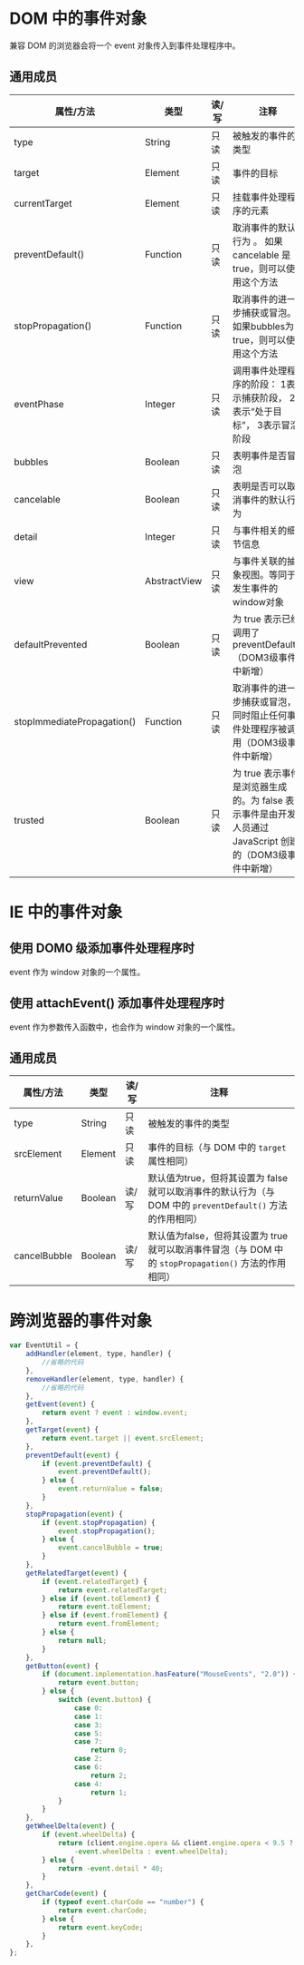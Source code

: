 # DOM 中的事件对象

兼容 DOM 的浏览器会将一个 event 对象传入到事件处理程序中。

## 通用成员

| 属性/方法                      | 类型           | 读/写 | 注释                                                                 |
|----------------------------|--------------|-----|--------------------------------------------------------------------|
| type                       | String       | 只读  | 被触发的事件的类型                                                          |
| target                     | Element      | 只读  | 事件的目标                                                              |
| currentTarget              | Element      | 只读  | 挂载事件处理程序的元素                                                        |
| preventDefault()           | Function     | 只读  | 取消事件的默认行为 。 如果 cancelable 是 true，则可以使用这个方法                         |
| stopPropagation()          | Function     | 只读  | 取消事件的进一步捕获或冒泡。如果bubbles为true，则可以使用这个方法                             |
| eventPhase                 | Integer      | 只读  | 调用事件处理程序的阶段： 1表示捕获阶段， 2表示“处于目标”， 3表示冒泡阶段                           |
| bubbles                    | Boolean      | 只读  | 表明事件是否冒泡                                                           |
| cancelable                 | Boolean      | 只读  | 表明是否可以取消事件的默认行为                                                    |
| detail                     | Integer      | 只读  | 与事件相关的细节信息                                                         |
| view                       | AbstractView | 只读  | 与事件关联的抽象视图。等同于发生事件的window对象                                        |
| defaultPrevented           | Boolean      | 只读  | 为 true 表示已经调用了 preventDefault()（DOM3级事件中新增）                        |
| stopImmediatePropagation() | Function     | 只读  | 取消事件的进一步捕获或冒泡，同时阻止任何事件处理程序被调用（DOM3级事件中新增）                          |
| trusted                    | Boolean      | 只读  | 为 true 表示事件是浏览器生成的。为 false 表示事件是由开发人员通过 JavaScript 创建的（DOM3级事件中新增） |

# IE 中的事件对象

## 使用 DOM0 级添加事件处理程序时

event 作为 window 对象的一个属性。

## 使用 attachEvent() 添加事件处理程序时

event 作为参数传入函数中，也会作为 window 对象的一个属性。

## 通用成员

| 属性/方法        | 类型      | 读/写 | 注释                                                              |
|--------------|---------|-----|-----------------------------------------------------------------|
| type         | String  | 只读  | 被触发的事件的类型                                                       |
| srcElement   | Element | 只读  | 事件的目标（与 DOM 中的 `target` 属性相同）                                         |
| returnValue  | Boolean | 读/写 | 默认值为true，但将其设置为 false 就可以取消事件的默认行为（与 DOM 中的 `preventDefault()` 方法的作用相同） |
| cancelBubble | Boolean | 读/写 | 默认值为false，但将其设置为 true 就可以取消事件冒泡（与 DOM 中的 `stopPropagation()` 方法的作用相同）   |

# 跨浏览器的事件对象

```js
var EventUtil = {
    addHandler(element, type, handler) {
        //省略的代码
    },
    removeHandler(element, type, handler) {
        //省略的代码
    },
    getEvent(event) {
        return event ? event : window.event;
    },
    getTarget(event) {
        return event.target || event.srcElement;
    },
    preventDefault(event) {
        if (event.preventDefault) {
            event.preventDefault();
        } else {
            event.returnValue = false;
        }
    },
    stopPropagation(event) {
        if (event.stopPropagation) {
            event.stopPropagation();
        } else {
            event.cancelBubble = true;
        }
    },
    getRelatedTarget(event) {
        if (event.relatedTarget) {
            return event.relatedTarget;
        } else if (event.toElement) {
            return event.toElement;
        } else if (event.fromElement) {
            return event.fromElement;
        } else {
            return null;
        }
    },
    getButton(event) {
        if (document.implementation.hasFeature("MouseEvents", "2.0")) {
            return event.button;
        } else {
            switch (event.button) {
                case 0:
                case 1:
                case 3:
                case 5:
                case 7:
                    return 0;
                case 2:
                case 6:
                    return 2;
                case 4:
                    return 1;
            }
        }
    },
    getWheelDelta(event) {
        if (event.wheelDelta) {
            return (client.engine.opera && client.engine.opera < 9.5 ?
                -event.wheelDelta : event.wheelDelta);
        } else {
            return -event.detail * 40;
        }
    },
    getCharCode(event) {
        if (typeof event.charCode == "number") {
            return event.charCode;
        } else {
            return event.keyCode;
        }
    },
};
```